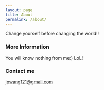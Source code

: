 ```yaml
---
layout: page
title: About
permalink: /about/
---
```


Change yourself before changing the world!!

### More Information

You will know nothing from me:) LoL!

### Contact me

[jpwang121@gmail.com](mailto:jpwang121@gmail.com)
